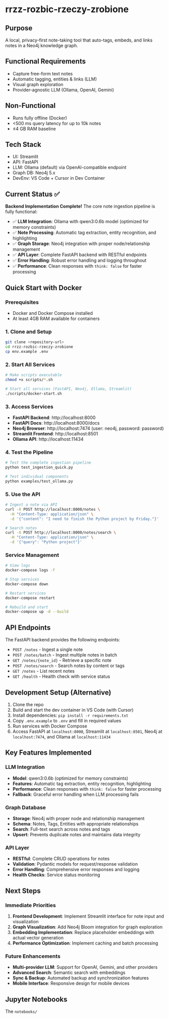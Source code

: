 # rrzz-rozbic-rzeczy-zrobione

## Purpose
A local, privacy-first note-taking tool that auto-tags, embeds, and links notes in a Neo4j knowledge graph.

## Functional Requirements
- Capture free-form text notes
- Automatic tagging, entities & links (LLM)
- Visual graph exploration
- Provider-agnostic LLM (Ollama, OpenAI, Gemini)

## Non-Functional
- Runs fully offline (Docker)
- <500 ms query latency for up to 10k notes
- ≤4 GB RAM baseline

## Tech Stack
- UI: Streamlit
- API: FastAPI
- LLM: Ollama (default) via OpenAI-compatible endpoint
- Graph DB: Neo4j 5.x
- DevEnv: VS Code + Cursor in Dev Container

## Current Status ✅

**Backend Implementation Complete!** The core note ingestion pipeline is fully functional:

- ✅ **LLM Integration**: Ollama with qwen3:0.6b model (optimized for memory constraints)
- ✅ **Note Processing**: Automatic tag extraction, entity recognition, and highlighting
- ✅ **Graph Storage**: Neo4j integration with proper node/relationship management
- ✅ **API Layer**: Complete FastAPI backend with RESTful endpoints
- ✅ **Error Handling**: Robust error handling and logging throughout
- ✅ **Performance**: Clean responses with `think: false` for faster processing

## Quick Start with Docker

### Prerequisites
- Docker and Docker Compose installed
- At least 4GB RAM available for containers

### 1. Clone and Setup
```bash
git clone <repository-url>
cd rrzz-rozbic-rzeczy-zrobione
cp env.example .env
```

### 2. Start All Services
```bash
# Make scripts executable
chmod +x scripts/*.sh

# Start all services (FastAPI, Neo4j, Ollama, Streamlit)
./scripts/docker-start.sh
```

### 3. Access Services
- **FastAPI Backend**: http://localhost:8000
- **FastAPI Docs**: http://localhost:8000/docs
- **Neo4j Browser**: http://localhost:7474 (user: neo4j, password: password)
- **Streamlit Frontend**: http://localhost:8501
- **Ollama API**: http://localhost:11434

### 4. Test the Pipeline
```bash
# Test the complete ingestion pipeline
python test_ingestion_quick.py

# Test individual components
python examples/test_ollama.py
```

### 5. Use the API
```bash
# Ingest a note via API
curl -X POST http://localhost:8000/notes \
  -H "Content-Type: application/json" \
  -d '{"content": "I need to finish the Python project by Friday."}'

# Search notes
curl -X POST http://localhost:8000/notes/search \
  -H "Content-Type: application/json" \
  -d '{"query": "Python project"}'
```

### Service Management
```bash
# View logs
docker-compose logs -f

# Stop services
docker-compose down

# Restart services
docker-compose restart

# Rebuild and start
docker-compose up -d --build
```

## API Endpoints

The FastAPI backend provides the following endpoints:

- `POST /notes` - Ingest a single note
- `POST /notes/batch` - Ingest multiple notes in batch
- `GET /notes/{note_id}` - Retrieve a specific note
- `POST /notes/search` - Search notes by content or tags
- `GET /notes` - List recent notes
- `GET /health` - Health check with service status

## Development Setup (Alternative)
1. Clone the repo
2. Build and start the dev container in VS Code (with Cursor)
3. Install dependencies: `pip install -r requirements.txt`
4. Copy `.env.example` to `.env` and fill in required values
5. Run services with Docker Compose
6. Access FastAPI at `localhost:8000`, Streamlit at `localhost:8501`, Neo4j at `localhost:7474`, and Ollama at `localhost:11434`

## Key Features Implemented

### LLM Integration
- **Model**: qwen3:0.6b (optimized for memory constraints)
- **Features**: Automatic tag extraction, entity recognition, highlighting
- **Performance**: Clean responses with `think: false` for faster processing
- **Fallback**: Graceful error handling when LLM processing fails

### Graph Database
- **Storage**: Neo4j with proper node and relationship management
- **Schema**: Notes, Tags, Entities with appropriate relationships
- **Search**: Full-text search across notes and tags
- **Upsert**: Prevents duplicate notes and maintains data integrity

### API Layer
- **RESTful**: Complete CRUD operations for notes
- **Validation**: Pydantic models for request/response validation
- **Error Handling**: Comprehensive error responses and logging
- **Health Checks**: Service status monitoring

## Next Steps

### Immediate Priorities
1. **Frontend Development**: Implement Streamlit interface for note input and visualization
2. **Graph Visualization**: Add Neo4j Bloom integration for graph exploration
3. **Embedding Implementation**: Replace placeholder embeddings with actual vector generation
4. **Performance Optimization**: Implement caching and batch processing

### Future Enhancements
- **Multi-provider LLM**: Support for OpenAI, Gemini, and other providers
- **Advanced Search**: Semantic search with embeddings
- **Sync & Backup**: Automated backup and synchronization features
- **Mobile Interface**: Responsive design for mobile devices

## Jupyter Notebooks

The `notebooks/`